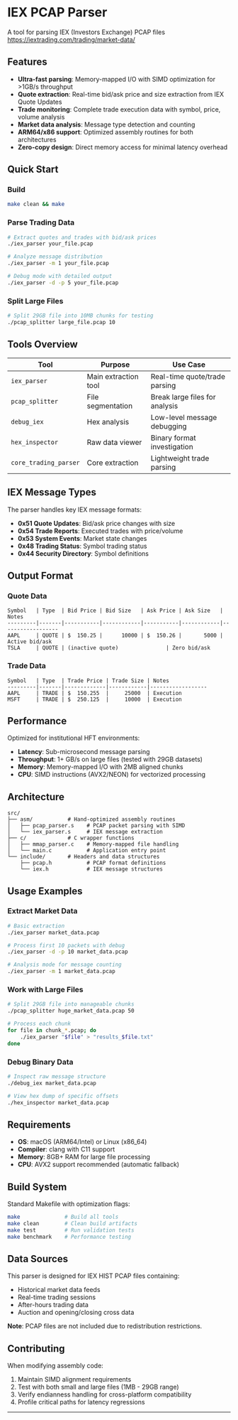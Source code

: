 # IEX PCAP Parser

A tool for parsing IEX (Investors Exchange) PCAP files https://iextrading.com/trading/market-data/

## Features

- **Ultra-fast parsing**: Memory-mapped I/O with SIMD optimization for >1GB/s throughput
- **Quote extraction**: Real-time bid/ask price and size extraction from IEX Quote Updates 
- **Trade monitoring**: Complete trade execution data with symbol, price, volume analysis
- **Market data analysis**: Message type detection and counting
- **ARM64/x86 support**: Optimized assembly routines for both architectures
- **Zero-copy design**: Direct memory access for minimal latency overhead

## Quick Start

### Build
```bash
make clean && make
```

### Parse Trading Data
```bash
# Extract quotes and trades with bid/ask prices
./iex_parser your_file.pcap

# Analyze message distribution
./iex_parser -m 1 your_file.pcap

# Debug mode with detailed output
./iex_parser -d -p 5 your_file.pcap
```

### Split Large Files
```bash
# Split 29GB file into 10MB chunks for testing
./pcap_splitter large_file.pcap 10
```

## Tools Overview

| Tool | Purpose | Use Case |
|------|---------|----------|
| `iex_parser` | Main extraction tool | Real-time quote/trade parsing |
| `pcap_splitter` | File segmentation | Break large files for analysis |
| `debug_iex` | Hex analysis | Low-level message debugging |
| `hex_inspector` | Raw data viewer | Binary format investigation |
| `core_trading_parser` | Core extraction | Lightweight trade parsing |

## IEX Message Types

The parser handles key IEX message formats:

- **0x51 Quote Updates**: Bid/ask price changes with size
- **0x54 Trade Reports**: Executed trades with price/volume
- **0x53 System Events**: Market state changes
- **0x48 Trading Status**: Symbol trading status
- **0x44 Security Directory**: Symbol definitions

## Output Format

### Quote Data
```
Symbol   | Type  | Bid Price | Bid Size   | Ask Price | Ask Size   | Notes
---------|-------|-----------|------------|-----------|------------|------------------
AAPL     | QUOTE | $  150.25 |      10000 | $  150.26 |       5000 | Active bid/ask
TSLA     | QUOTE | (inactive quote)               | Zero bid/ask
```

### Trade Data  
```
Symbol   | Type  | Trade Price | Trade Size | Notes
---------|-------|-------------|------------|------------------
AAPL     | TRADE | $  150.255  |     25000  | Execution
MSFT     | TRADE | $  250.125  |     10000  | Execution
```

## Performance

Optimized for institutional HFT environments:
- **Latency**: Sub-microsecond message parsing
- **Throughput**: 1+ GB/s on large files (tested with 29GB datasets)
- **Memory**: Memory-mapped I/O with 2MB aligned chunks
- **CPU**: SIMD instructions (AVX2/NEON) for vectorized processing

## Architecture

```
src/
├── asm/           # Hand-optimized assembly routines
│   ├── pcap_parser.s    # PCAP packet parsing with SIMD
│   └── iex_parser.s     # IEX message extraction
├── c/             # C wrapper functions
│   ├── mmap_parser.c    # Memory-mapped file handling
│   └── main.c           # Application entry point
└── include/       # Headers and data structures
    ├── pcap.h           # PCAP format definitions  
    └── iex.h            # IEX message structures
```

## Usage Examples

### Extract Market Data
```bash
# Basic extraction
./iex_parser market_data.pcap

# Process first 10 packets with debug
./iex_parser -d -p 10 market_data.pcap

# Analysis mode for message counting
./iex_parser -m 1 market_data.pcap
```

### Work with Large Files
```bash
# Split 29GB file into manageable chunks
./pcap_splitter huge_market_data.pcap 50

# Process each chunk
for file in chunk_*.pcap; do
    ./iex_parser "$file" > "results_$file.txt"
done
```

### Debug Binary Data
```bash
# Inspect raw message structure
./debug_iex market_data.pcap

# View hex dump of specific offsets
./hex_inspector market_data.pcap
```

## Requirements

- **OS**: macOS (ARM64/Intel) or Linux (x86_64)
- **Compiler**: clang with C11 support
- **Memory**: 8GB+ RAM for large file processing
- **CPU**: AVX2 support recommended (automatic fallback)

## Build System

Standard Makefile with optimization flags:
```bash
make              # Build all tools
make clean        # Clean build artifacts
make test         # Run validation tests
make benchmark    # Performance testing
```

## Data Sources

This parser is designed for IEX HIST PCAP files containing:
- Historical market data feeds
- Real-time trading sessions
- After-hours trading data
- Auction and opening/closing cross data

**Note**: PCAP files are not included due to redistribution restrictions.

## Contributing

When modifying assembly code:
1. Maintain SIMD alignment requirements
2. Test with both small and large files (1MB - 29GB range)
3. Verify endianness handling for cross-platform compatibility
4. Profile critical paths for latency regressions

---
